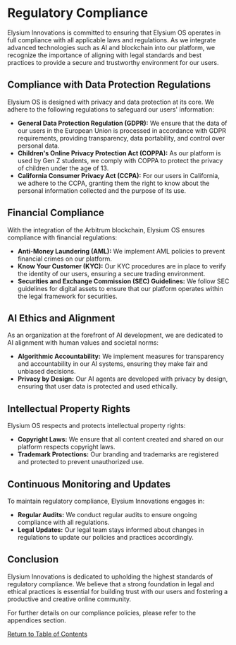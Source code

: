 # Regulatory Compliance

Elysium Innovations is committed to ensuring that Elysium OS operates in full compliance with all applicable laws and regulations. As we integrate advanced technologies such as AI and blockchain into our platform, we recognize the importance of aligning with legal standards and best practices to provide a secure and trustworthy environment for our users.

## Compliance with Data Protection Regulations

Elysium OS is designed with privacy and data protection at its core. We adhere to the following regulations to safeguard our users' information:

- **General Data Protection Regulation (GDPR):** We ensure that the data of our users in the European Union is processed in accordance with GDPR requirements, providing transparency, data portability, and control over personal data.
- **Children's Online Privacy Protection Act (COPPA):** As our platform is used by Gen Z students, we comply with COPPA to protect the privacy of children under the age of 13.
- **California Consumer Privacy Act (CCPA):** For our users in California, we adhere to the CCPA, granting them the right to know about the personal information collected and the purpose of its use.

## Financial Compliance

With the integration of the Arbitrum blockchain, Elysium OS ensures compliance with financial regulations:

- **Anti-Money Laundering (AML):** We implement AML policies to prevent financial crimes on our platform.
- **Know Your Customer (KYC):** Our KYC procedures are in place to verify the identity of our users, ensuring a secure trading environment.
- **Securities and Exchange Commission (SEC) Guidelines:** We follow SEC guidelines for digital assets to ensure that our platform operates within the legal framework for securities.

## AI Ethics and Alignment

As an organization at the forefront of AI development, we are dedicated to AI alignment with human values and societal norms:

- **Algorithmic Accountability:** We implement measures for transparency and accountability in our AI systems, ensuring they make fair and unbiased decisions.
- **Privacy by Design:** Our AI agents are developed with privacy by design, ensuring that user data is protected and used ethically.

## Intellectual Property Rights

Elysium OS respects and protects intellectual property rights:

- **Copyright Laws:** We ensure that all content created and shared on our platform respects copyright laws.
- **Trademark Protections:** Our branding and trademarks are registered and protected to prevent unauthorized use.

## Continuous Monitoring and Updates

To maintain regulatory compliance, Elysium Innovations engages in:

- **Regular Audits:** We conduct regular audits to ensure ongoing compliance with all regulations.
- **Legal Updates:** Our legal team stays informed about changes in regulations to update our policies and practices accordingly.

## Conclusion

Elysium Innovations is dedicated to upholding the highest standards of regulatory compliance. We believe that a strong foundation in legal and ethical practices is essential for building trust with our users and fostering a productive and creative online community.

For further details on our compliance policies, please refer to the appendices section.

[Return to Table of Contents](whitepaper/table_of_contents.md)
